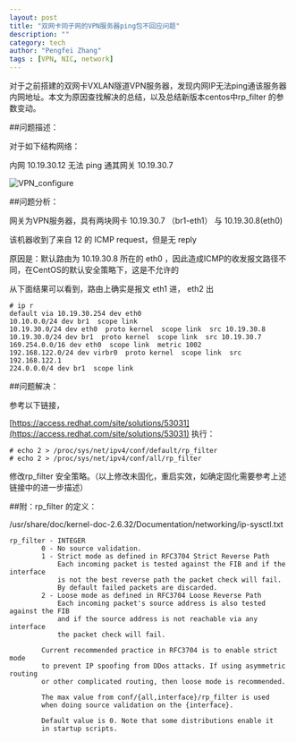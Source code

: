 ```yaml
---
layout: post
title: "双网卡同子网的VPN服务器ping包不回应问题"
description: ""
category: tech
author: "Pengfei Zhang"
tags : [VPN, NIC, network]
---
```


对于之前搭建的双网卡VXLAN隧道VPN服务器，发现内网IP无法ping通该服务器内网地址。本文为原因查找解决的总结，以及总结新版本centos中rp_filter 的参数变动。


##问题描述：

对于如下结构网络：

内网 10.19.30.12 无法 ping 通其网关 10.19.30.7

![VPN_configure](https://github.com/ZionPF/Pictures/blob/master/inesa/vpn_feile_configure.jpg?raw=true)



##问题分析：

网关为VPN服务器，具有两块网卡 10.19.30.7 （br1-eth1） 与 10.19.30.8(eth0)

该机器收到了来自 12 的 ICMP request，但是无 reply

原因是：默认路由为 10.19.30.8 所在的 eth0 ，因此造成ICMP的收发报文路径不同，在CentOS的默认安全策略下，这是不允许的

从下面结果可以看到，路由上确实是报文 eth1 进， eth2 出

    # ip r
    default via 10.19.30.254 dev eth0
    10.10.0.0/24 dev br1  scope link
    10.19.30.0/24 dev eth0  proto kernel  scope link  src 10.19.30.8
    10.19.30.0/24 dev br1  proto kernel  scope link  src 10.19.30.7
    169.254.0.0/16 dev eth0  scope link  metric 1002
    192.168.122.0/24 dev virbr0  proto kernel  scope link  src 192.168.122.1
    224.0.0.0/4 dev br1  scope link

##问题解决：

参考以下链接，

[https://access.redhat.com/site/solutions/53031](https://access.redhat.com/site/solutions/53031)
执行：

    # echo 2 > /proc/sys/net/ipv4/conf/default/rp_filter
    # echo 2 > /proc/sys/net/ipv4/conf/all/rp_filter

修改rp_filter 安全策略。（以上修改未固化，重启实效，如确定固化需要参考上述链接中的进一步描述）

##附：rp_filter 的定义：

/usr/share/doc/kernel-doc-2.6.32/Documentation/networking/ip-sysctl.txt

    rp_filter - INTEGER
            0 - No source validation.
            1 - Strict mode as defined in RFC3704 Strict Reverse Path 
                Each incoming packet is tested against the FIB and if the interface
                is not the best reverse path the packet check will fail.
                By default failed packets are discarded.
            2 - Loose mode as defined in RFC3704 Loose Reverse Path 
                Each incoming packet's source address is also tested against the FIB
                and if the source address is not reachable via any interface
                the packet check will fail.

            Current recommended practice in RFC3704 is to enable strict mode 
            to prevent IP spoofing from DDos attacks. If using asymmetric routing
            or other complicated routing, then loose mode is recommended.

            The max value from conf/{all,interface}/rp_filter is used 
            when doing source validation on the {interface}.

            Default value is 0. Note that some distributions enable it
            in startup scripts.

